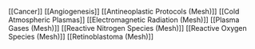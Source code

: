 [[Cancer]]
[[Angiogenesis]]
[[Antineoplastic Protocols (Mesh)]]
[[Cold Atmospheric Plasmas]]
[[Electromagnetic Radiation (Mesh)]]
[[Plasma Gases (Mesh)]]
[[Reactive Nitrogen Species (Mesh)]]
[[Reactive Oxygen Species (Mesh)]]
[[Retinoblastoma (Mesh)]]
